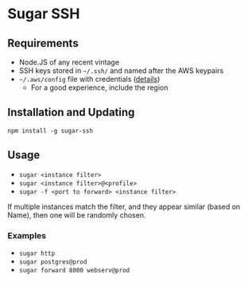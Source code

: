 # Sugar SSH

## Requirements
* Node.JS of any recent vintage
* SSH keys stored in `~/.ssh/` and named after the AWS keypairs
* `~/.aws/config` file with credentials ([details](https://github.com/aws/aws-cli#getting-started))
  * For a good experience, include the region

## Installation and Updating
`npm install -g sugar-ssh`

## Usage
* `sugar <instance filter>`
* `sugar <instance filter>@<profile>`
* `sugar -f <port to forward> <instance filter>`

If multiple instances match the filter, and they appear similar (based on Name), then one will be randomly chosen.

### Examples
* `sugar http`
* `sugar postgres@prod`
* `sugar forward 8000 webserv@prod`
